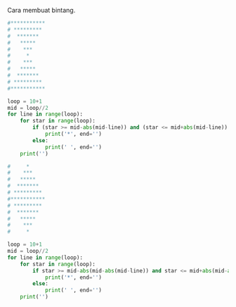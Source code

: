 <!-- 
.. title: Bintang
.. slug: bintang
.. date: 2016-10-28 21:43:14 UTC+07:00
.. tags: 
.. category: 
.. link: 
.. description: 
.. type: text
-->

Cara membuat bintang.

```python
#***********
# ********* 
#  *******  
#   *****   
#    ***    
#     *     
#    ***    
#   *****   
#  *******  
# ********* 
#***********

loop = 10+1
mid = loop//2
for line in range(loop):
    for star in range(loop):
        if (star >= mid-abs(mid-line)) and (star <= mid+abs(mid-line)):
            print('*', end='')
        else:
            print(' ', end='')
    print('')
```


```python
#     *     
#    ***    
#   *****   
#  *******  
# ********* 
#***********
# ********* 
#  *******  
#   *****   
#    ***    
#     *  

loop = 10+1
mid = loop//2
for line in range(loop):
    for star in range(loop):
        if star >= mid-abs(mid-abs(mid-line)) and star <= mid+abs(mid-abs(mid-line)):
            print('*', end='')
        else:
            print(' ', end='')
    print('')
```

